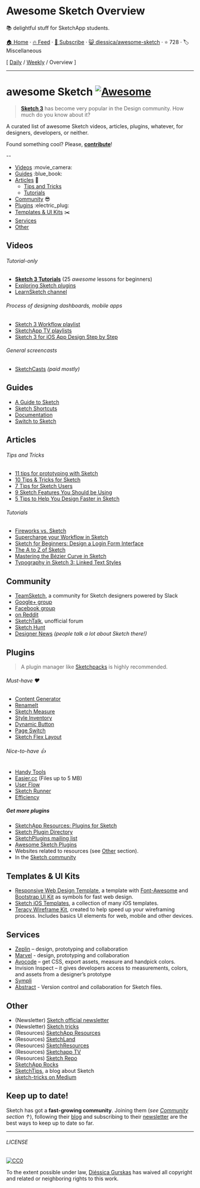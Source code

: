 # Awesome Sketch Overview

:books: delightful stuff for SketchApp students.

[🏠 Home](/README.md) · [🔥 Feed](https://test.trackawesomelist.com/diessica/awesome-sketch/feed.xml) · [📮 Subscribe](https://trackawesomelist.us17.list-manage.com/subscribe?u=d2f0117aa829c83a63ec63c2f&id=36a103854c) · [😺 diessica/awesome-sketch](https://github.com/diessica/awesome-sketch/blob/master/README.md) · ⭐ 728 · 🏷️ Miscellaneous

[ [Daily](/content/diessica/awesome-sketch/README.md) / [Weekly](/content/diessica/awesome-sketch/week/README.md) / Overview ]

---

# awesome Sketch [![Awesome](https://cdn.rawgit.com/sindresorhus/awesome/d7305f38d29fed78fa85652e3a63e154dd8e8829/media/badge.svg)](https://github.com/sindresorhus/awesome)

> [**Sketch 3**](http://bohemiancoding.com/sketch/) has become very popular in the Design community. How much do you know about it?

A curated list of awesome Sketch videos, articles, plugins, whatever, for designers, developers, or neither.

Found something cool? Please, **[contribute](https://github.com/diessica/awesome-sketch/blob/master/README.md/contributing.md)**!

\--

*   [Videos](#videos) :movie\_camera:
*   [Guides](#guides) :blue\_book:
*   [Articles](#articles) :newspaper:
    *   [Tips and Tricks](#tips-and-tricks)
    *   [Tutorials](#tutorials)
*   [Community](#community) :sunglasses:
*   [Plugins](#plugins) :electric\_plug:
*   [Templates & UI Kits](#templates--ui-kits) :scissors:
*   [Services](#services)
*   [Other](#other)

## Videos

###### Tutorial-only

*   **[Sketch 3 Tutorials](https://www.youtube.com/playlist?list=PLLnpHn493BHE6UIsdKYlS5zu-ZYvx22CS)** (25 *awesome* lessons for beginners)
*   [Exploring Sketch plugins](https://www.youtube.com/playlist?list=PLLnpHn493BHHUZe9bihv37Z6CyXBTyb-9)
*   [LearnSketch channel](https://www.youtube.com/user/learnsketch/videos)

###### Process of designing dashboards, mobile apps

*   [Sketch 3 Workflow playlist](https://www.youtube.com/playlist?list=PLdOb4Jg-Lxg-g4NyfQZkgkfwXJpMFwo5E)
*   [SketchApp TV playlists](https://www.youtube.com/channel/UCSdp5logiFTM3SyLJrHabOQ/playlists)
*   [Sketch 3 for iOS App Design Step by Step](https://www.youtube.com/watch?v=6SyFaRNVuUA)

###### General screencasts

*   [SketchCasts](http://www.sketchcasts.net/) *(paid mostly)*

## Guides

*   [A Guide to Sketch](https://readymag.com/u91593485/guidetosketch/)
*   [Sketch Shortcuts](http://sketchshortcuts.com/)
*   [Documentation](http://www.bohemiancoding.com/sketch/support/documentation/)
*   [Switch to Sketch](https://www.switchtosketchapp.com/)

## Articles

###### Tips and Tricks

*   [11 tips for prototyping with Sketch](http://blog.invisionapp.com/11-tips-for-prototyping-with-sketch/)
*   [10 Tips & Tricks for Sketch](http://saloon.io/10-tips-tricks-for-sketch/)
*   [7 Tips for Sketch Users](https://medium.com/design-idea/7-tips-for-sketch-users-e09c27c7ce08)
*   [9 Sketch Features You Should be Using](http://webdesign.tutsplus.com/tutorials/9-sketch-features-you-should-be-using--webdesign-18016)
*   [5 Tips to Help You Design Faster in Sketch](https://medium.com/product-labs/5-tips-to-help-you-design-faster-in-sketch-a9db54d10a72)

###### Tutorials

*   [Fireworks vs. Sketch](http://unitid.nl/english/spot-the-difference-fireworks-and-sketch-3)
*   [Supercharge your Workflow in Sketch](https://medium.com/@bazdeas/supercharge-your-workflow-in-sketch-ebc9e5274845)
*   [Sketch for Beginners: Design a Login Form Interface](http://webdesign.tutsplus.com/tutorials/sketch-for-beginners-design-a-login-form-interface--cms-21534)
*   [The A to Z of Sketch](http://webdesign.tutsplus.com/articles/the-a-to-z-of-sketch--cms-22030)
*   [Mastering the Bézier Curve in Sketch](https://medium.com/sketch-app/mastering-the-bezier-curve-in-sketch-4da8fdf0dbbb)
*   [Typography in Sketch 3: Linked Text Styles](https://medium.com/@ericajaclyn/typography-in-sketch-3-linked-text-styles-9946a32af688)

## Community

*   [TeamSketch](http://teamsketch.io/), a community for Sketch designers powered by Slack
*   [Google+ group](https://plus.google.com/communities/105292892811319179094)
*   [Facebook group](https://www.facebook.com/groups/sketchformac/)
*   [on Reddit](http://www.reddit.com/r/sketchapp)
*   [SketchTalk](http://sketchtalk.io/), unofficial forum
*   [Sketch Hunt](http://sketchhunt.com/)
*   [Designer News](https://www.designernews.co/) *(people talk a lot about Sketch there!)*

## Plugins

> A plugin manager like [Sketchpacks](https://sketchpacks.com) is highly recommended.

###### Must-have :heart:

*   [Content Generator](https://github.com/timuric/Content-generator-sketch-plugin)
*   [RenameIt](https://github.com/rodi01/RenameIt)
*   [Sketch Measure](https://github.com/utom/sketch-measure)
*   [Style Inventory](https://github.com/getflourish/Sketch-Style-Inventory/)
*   [Dynamic Button](https://github.com/ddwht/sketch-dynamic-button)
*   [Page Switch](https://github.com/mauehara/sketch-page-switch)
*   [Sketch Flex Layout](https://github.com/hrescak/Sketch-Flex-Layout)

###### Nice-to-have :thumbsup:

*   [Handy Tools](https://github.com/webpatch/Handy-Tools/)
*   [Easier.cc](http://easier.cc/) (Files up to 5 MB)
*   [User Flow](https://github.com/abynim/UserFlows)
*   [Sketch Runner](http://sketchrunner.com)
*   [Efficiency](https://github.com/x-raizor/Efficiency)

##### Get more plugins

*   [SketchApp Resources: Plugins for Sketch](http://www.sketchappsources.com/plugins.html)
*   [Sketch Plugin Directory](https://github.com/sketchplugins/plugin-directory)
*   [SketchPlugins mailing list](http://sketchplugins.com/)
*   [Awesome Sketch Plugins](http://awesome-sket.ch/)
*   Websites related to resources (see [Other](#other) section).
*   In the [Sketch community](#community)

## Templates & UI Kits

*   [Responsive Web Design Template](https://github.com/luandro/sketch-responsive-design-template), a template with [Font-Awesome](https://fortawesome.github.io/Font-Awesome/) and [Bootstrap UI Kit](http://bootstrapuikit.com/) as symbols for fast web design.
*   [Sketch iOS Templates](https://github.com/nvk/sketch-ios), a collection of many iOS templates.
*   [Teracy Wireframe Kit](https://github.com/teracyhq/wireframe), created to help speed up your wireframing process. Includes basics UI elements for web, mobile and other devices.

## Services

*   [Zeplin](https://zeplin.io) – design, prototyping and collaboration
*   [Marvel](https://marvelapp.com) - design, prototyping and collaboration
*   [Avocode](https://avocode.com) – get CSS, export assets, measure and handpick colors.
*   Invision Inspect – it gives developers access to measurements, colors, and assets from a designer’s prototype
*   [Sympli](https://sympli.io)
*   [Abstract](https://www.goabstract.com/) - Version control and collaboration for Sketch files.

## Other

*   (Newsletter) [Sketch official newsletter](https://bohemian.curated.co/)
*   (Newsletter) [Sketch tricks](http://sketchtricks.com/)
*   (Resources) [SketchApp Resources](http://www.sketchappsources.com/)
*   (Resources) [SketchLand](http://sketch.land)
*   (Resources) [SketchResources](http://sketchresources.com/)
*   (Resources) [Sketchapp TV](http://sketchapp.tv/)
*   (Resources) [Sketch Repo](http://sketchrepo.com/)
*   [SketchApp Rocks](http://sketchapp.rocks/)
*   [SketchTips](http://www.sketchtips.info/), a blog about Sketch
*   [sketch-tricks on Medium](https://medium.com/sketch-tricks)

## Keep up to date!

Sketch has got a **fast-growing community**. Joining them (*see [Community](#community) section ↑*), following their [blog](http://bohemiancoding.tumblr.com/) and subscribing to their [newsletter](https://bohemian.curated.co/) are the best ways to keep up to date so far.

***

###### LICENSE

[![CC0](http://mirrors.creativecommons.org/presskit/buttons/88x31/svg/cc-zero.svg)](http://creativecommons.org/publicdomain/zero/1.0/)

To the extent possible under law, [Diéssica Gurskas](http://diessi.ca) has waived all copyright and related or neighboring rights to this work.


